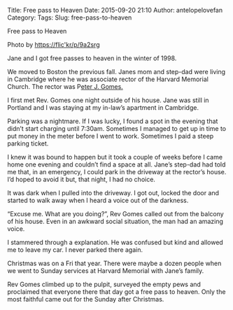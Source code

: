 Title: Free pass to Heaven
Date: 2015-09-20 21:10
Author: antelopelovefan
Category: 
Tags: 
Slug: free-pass-to-heaven

Free pass to Heaven

Photo by [https://flic'kr/p/9a2srg](https://flic.kr/p/9a2srg)

Jane and I got free passes to heaven in the winter of 1998.

We moved to Boston the previous fall. Janes mom and step-dad were living in Cambridge where he was associate rector of the Harvard Memorial Church. The rector was P[eter J. Gomes.](https://en.wikipedia.org/wiki/Peter_J._Gomes)

I first met Rev. Gomes one night outside of his house. Jane was still in Portland and I was staying at my in-law’s apartment in Cambridge.

Parking was a nightmare. If I was lucky, I found a spot in the evening that didn’t start charging until 7:30am. Sometimes I managed to get up in time to put money in the meter before I went to work. Sometimes I paid a steep parking ticket.

I knew it was bound to happen but it took a couple of weeks before I came home one evening and couldn’t find a space at all. Jane’s step-dad had told me that, in an emergency, I could park in the driveway at the rector’s house. I’d hoped to avoid it but, that night, I had no choice.

It was dark when I pulled into the driveway. I got out, locked the door and started to walk away when I heard a voice out of the darkness.

“Excuse me. What are you doing?”, Rev Gomes called out from the balcony of his house. Even in an awkward social situation, the man had an amazing voice.

I stammered through a explanation. He was confused but kind and allowed me to leave my car. I never parked there again.

Christmas was on a Fri that year. There were maybe a dozen people when we went to Sunday services at Harvard Memorial with Jane’s family.

Rev Gomes climbed up to the pulpit, surveyed the empty pews and proclaimed that everyone there that day got a free pass to heaven. Only the most faithful came out for the Sunday after Christmas.


